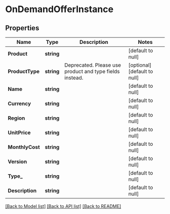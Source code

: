 # OnDemandOfferInstance

## Properties
Name | Type | Description | Notes
------------ | ------------- | ------------- | -------------
**Product** | **string** |  | [default to null]
**ProductType** | **string** | Deprecated. Please use product and type fields instead. | [optional] [default to null]
**Name** | **string** |  | [default to null]
**Currency** | **string** |  | [default to null]
**Region** | **string** |  | [default to null]
**UnitPrice** | **string** |  | [default to null]
**MonthlyCost** | **string** |  | [default to null]
**Version** | **string** |  | [default to null]
**Type_** | **string** |  | [default to null]
**Description** | **string** |  | [default to null]

[[Back to Model list]](../README.md#documentation-for-models) [[Back to API list]](../README.md#documentation-for-api-endpoints) [[Back to README]](../README.md)

